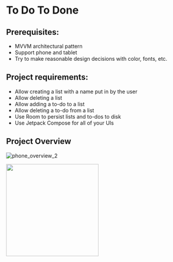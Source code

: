 # To Do To Done

## Prerequisites:
- MVVM architectural pattern
- Support phone and tablet
- Try to make reasonable design decisions with color, fonts, etc.

## Project requirements:
- Allow creating a list with a name put in by the user
- Allow deleting a list
- Allow adding a to-do to a list
- Allow deleting a to-do from a list
- Use Room to persist lists and to-dos to disk
- Use Jetpack Compose for all of your UIs

## Project Overview

![phone_overview_2](https://user-images.githubusercontent.com/88249131/173428566-089aef43-bd8c-473b-9892-9189adaabbf5.gif)

<img src="https://user-images.githubusercontent.com/88249131/173428566-089aef43-bd8c-473b-9892-9189adaabbf5.gif" width="250" height="250"/>

